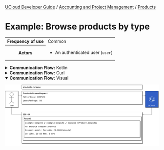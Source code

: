 [UCloud Developer Guide](/docs/developer-guide/README.md) / [Accounting and Project Management](/docs/developer-guide/accounting-and-projects/README.md) / [Products](/docs/developer-guide/accounting-and-projects/products.md)

# Example: Browse products by type

<table>
<tr><th>Frequency of use</th><td>Common</td></tr>
<tr>
<th>Actors</th>
<td><ul>
<li>An authenticated user (<code>user</code>)</li>
</ul></td>
</tr>
</table>
<details>
<summary>
<b>Communication Flow:</b> Kotlin
</summary>

```kotlin
Products.browse.call(
    ProductsBrowseRequest(
        consistency = null, 
        filterArea = ProductType.COMPUTE, 
        filterCategory = null, 
        filterName = null, 
        filterProvider = null, 
        filterVersion = null, 
        includeBalance = null, 
        itemsPerPage = 50, 
        itemsToSkip = null, 
        next = null, 
        showAllVersions = null, 
    ),
    user
).orThrow()

/*
PageV2(
    items = listOf(Product.Compute(
        category = ProductCategoryId(
            id = "example-compute", 
            name = "example-compute", 
            provider = "example", 
        ), 
        chargeType = ChargeType.ABSOLUTE, 
        cpu = 10, 
        cpuModel = null, 
        description = "An example compute product", 
        freeToUse = false, 
        gpu = 0, 
        gpuModel = null, 
        hiddenInGrantApplications = false, 
        memoryInGigs = 20, 
        memoryModel = null, 
        name = "example-compute", 
        pricePerUnit = 1000000, 
        priority = 0, 
        productType = ProductType.COMPUTE, 
        unitOfPrice = ProductPriceUnit.CREDITS_PER_MINUTE, 
        version = 1, 
        balance = null, 
        id = "example-compute", 
    )), 
    itemsPerPage = 50, 
    next = null, 
)
*/
```


</details>

<details>
<summary>
<b>Communication Flow:</b> Curl
</summary>

```bash
# ------------------------------------------------------------------------------------------------------
# $host is the UCloud instance to contact. Example: 'http://localhost:8080' or 'https://cloud.sdu.dk'
# $accessToken is a valid access-token issued by UCloud
# ------------------------------------------------------------------------------------------------------

# Authenticated as user
curl -XGET -H "Authorization: Bearer $accessToken" "$host/api/products/browse?itemsPerPage=50&filterArea=COMPUTE" 

# {
#     "itemsPerPage": 50,
#     "items": [
#         {
#             "type": "compute",
#             "balance": null,
#             "name": "example-compute",
#             "pricePerUnit": 1000000,
#             "category": {
#                 "name": "example-compute",
#                 "provider": "example"
#             },
#             "description": "An example compute product",
#             "priority": 0,
#             "cpu": 10,
#             "memoryInGigs": 20,
#             "gpu": 0,
#             "cpuModel": null,
#             "memoryModel": null,
#             "gpuModel": null,
#             "version": 1,
#             "freeToUse": false,
#             "unitOfPrice": "CREDITS_PER_MINUTE",
#             "chargeType": "ABSOLUTE",
#             "hiddenInGrantApplications": false,
#             "productType": "COMPUTE"
#         }
#     ],
#     "next": null
# }

```


</details>

<details open>
<summary>
<b>Communication Flow:</b> Visual
</summary>

![](/docs/diagrams/products_browse-by-type.png)

</details>


